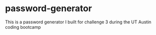# password-generator
This is a password generator I built for challenge 3 during the UT Austin coding bootcamp
